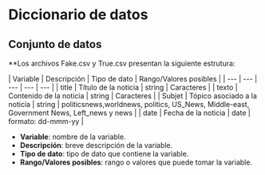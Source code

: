 # Diccionario de datos

## Conjunto de datos

**Los archivos Fake.csv y True.csv presentan la siguiente estrutura:

| Variable | Descripción | Tipo de dato | Rango/Valores posibles |
| --- | --- | --- | --- | --- |
| title | Título de la noticia | string | Caracteres | 
| texto | Contenido de la noticia | string | Caracteres |
| Subjet | Tópico asociado a la noticia | string | politicsnews,worldnews, politics, US_News, Middle-east, Government News, Left_news y news  | 
| date | Fecha de la noticia | date | formato: dd-mmm-yy | 

- **Variable**: nombre de la variable.
- **Descripción**: breve descripción de la variable.
- **Tipo de dato**: tipo de dato que contiene la variable.
- **Rango/Valores posibles**: rango o valores que puede tomar la variable.
